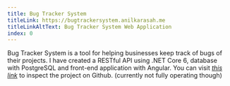 ```yaml
---
title: Bug Tracker System
titleLink: https://bugtrackersystem.anilkarasah.me
titleLinkAltText: Bug Tracker System Web Application
index: 0
---
```


Bug Tracker System is a tool for helping businesses keep track of bugs of their projects. I have created a RESTful API using .NET Core 6, database with PostgreSQL and front-end application with Angular. You can visit [_this link_](https://github.com/anilkarasah/BugTrackerSystem 'Github Repository of Bug Tracker System') to inspect the project on Github. (currently not fully operating though)
